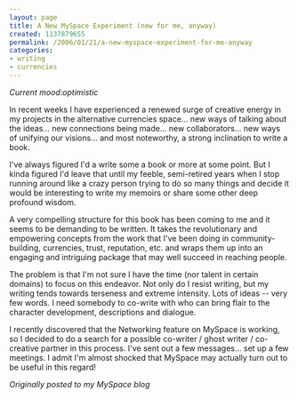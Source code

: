 ```yaml
---
layout: page
title: A New MySpace Experiment (new for me, anyway)
created: 1137879655
permalink: /2006/01/21/a-new-myspace-experiment-for-me-anyway
categories:
- writing
- currencies
---
```

*Current mood:optimistic*

In recent weeks I have experienced a renewed surge of creative energy in my projects in the alternative currencies space... new ways of talking about the ideas... new connections being made... new collaborators... new ways of unifying our visions... and most noteworthy, a strong inclination to write a book.

I've always figured I'd a write some a book or more at some point. But I kinda figured I'd leave that until my feeble, semi-retired years when I stop running around like a crazy person trying to do so many things and decide it would be interesting to write my memoirs or share some other deep profound wisdom.

A very compelling structure for this book has been coming to me and it seems to be demanding to be written. It takes the revolutionary and empowering concepts from the work that I've been doing in community-building, currencies, trust, reputation, etc. and wraps them up into an engaging and intriguing package that may well succeed in reaching people.

The problem is that I'm not sure I have the time (nor talent in certain domains) to focus on this endeavor. Not only do I resist writing, but my writing tends towards terseness and extreme intensity. Lots of ideas -- very few words. I need somebody to co-write with who can bring flair to the character development, descriptions and dialogue.

I recently discovered that the Networking feature on MySpace is working, so I decided to do a search for a possible co-writer / ghost writer / co-creative partner in this process. I've sent out a few messages... set up a few meetings. I admit I'm almost shocked that MySpace may actually turn out to be useful in this regard!

*Originally posted to my MySpace blog*
